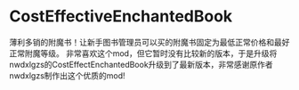 # CostEffectiveEnchantedBook
薄利多销的附魔书！让新手图书管理员可以买的附魔书固定为最低正常价格和最好正常附魔等级。
非常喜欢这个mod，但它暂时没有比较新的版本，于是升级将nwdxlgzs的CostEffectEnchantedBook升级到了最新版本，非常感谢原作者nwdxlgzs制作出这个优质的mod!
